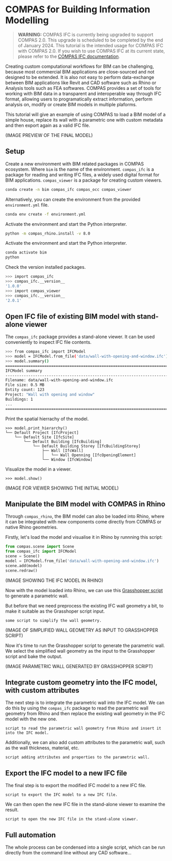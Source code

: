 # COMPAS for Building Information Modelling

> **WARNING:** COMPAS IFC is currently being upgraded to support COMPAS 2.0.
> This upgrade is scheduled to be completed by the end of January 2024.
> This tutorial is the intended usage for COMPAS IFC with COMPAS 2.0.
> If you wish to use COMPAS IFC at its current state, please refer to the [COMPAS IFC documentation](https://compas.dev/compas_ifc).

Creating custom computational workflows for BIM can be challenging, because most commercial BIM applications are close-sourced and not designed to be extended. It is also not easy to perform data-exchange between BIM applications like Revit and CAD software such as Rhino or Analysis tools such as FEA softwares. COMPAS provides a set of tools for working with BIM data in a transparent and interoperable way through IFC format, allowing users to programatically extract information, perform analysis on, modify or create BIM models in multiple plaforms.

This tutorial will give an example of using COMPAS to load a BIM model of a simple house, replace its wall with a parametric one with custom metadata and then export again as a valid IFC file.

(IMAGE PREVIEW OF THE FINAL MODEL)

## Setup

Create a new environment with BIM related packages in COMPAS ecosystem. Where `bim` is the name of the environment. `compas_ifc` is a package for reading and writing IFC files, a widely used digital format for BIM applications. `compas_viewer` is a package for creating custom viewers.
```bash
conda create -n bim compas_ifc compas_occ compas_viewer
```

Alternatively, you can create the environment from the provided `environment.yml` file.
```bash
conda env create -f environment.yml
```

Activate the environment and start the Python interpreter.
```bash
python -m compas_rhino.install -v 8.0
```

Activate the environment and start the Python interpreter.
```bash
conda activate bim
python
```

Check the version installed packages.
```bash
>>> import compas_ifc
>>> compas_ifc.__version__
'1.0.0'
>>> import compas_viewer
>>> compas_ifc.__version__
'2.0.1'
```

## Open IFC file of existing BIM model with stand-alone viewer
The `compas_ifc` package provides a stand-alone viewer. It can be used conveniently to inspect IFC file contents.

```bash
>>> from compas_ifc import IFCModel
>>> model = IFCModel.from_file('data/wall-with-opening-and-window.ifc')
>>> model.summary()
===============================================================================
IFCModel summary
-------------------------------------------------------------------------------
Filename: data/wall-with-opening-and-window.ifc
File size: 0.5 MB
Entity count: 123
Project: "Wall with opening and window"
Buildings: 1
...
===============================================================================
```
Print the spatial hierrachy of the model.
```
>>> model.print_hierarchy()
└── Default Project [IfcProject]
    └── Default Site [IfcSite]
        └── Default Building [IfcBuilding]
            └── Default Building Storey [IfcBuildingStorey]
                ├── Wall [IfcWall]
                │   └── Wall Openning [IfcOpeningElement]
                └── Window [IfcWindow]
```
Visualize the model in a viewer.
```
>>> model.show()
```
(IMAGE FOR VIEWER SHOWING THE INITIAL MODEL)

## Manipulate the BIM model with COMPAS in Rhino
Through `compas_rhino`, the BIM model can also be loaded into Rhino, where it can be integrated with new components come directly from COMPAS or native Rhino geometries.

Firstly, let's load the model and visualise it in Rhino by runnning this script:
```python
from compas.scene import Scene
from compas_ifc import IFCModel
scene = Scene()
model = IFCModel.from_file('data/wall-with-opening-and-window.ifc')
scene.add(model)
scene.redraw()
```

(IMAGE SHOWING THE IFC MODEL IN RHINO)

Now with the model loaded into Rhino, we can use this [Grasshopper script]() to generate a parametric wall.

But before that we need preprocess the existing IFC wall geometry a bit, to make it suitable as the Grasshoper script input.
```
some script to simplify the wall geometry.
```

(IMAGE OF SIMPLIFIED WALL GEOMETRY AS INPUT TO GRASSHOPPER SCRIPT)

Now it's time to run the Grasshopper script to generate the parametric wall. We select the simplified wall geometry as the input to the Grasshopper script and bake the output.

(IMAGE PARAMETRIC WALL GENERATED BY GRASSHOPPER SCRIPT)

## Integrate custom geometry into the IFC model, with custom attributes
The next step is to integrate the parametric wall into the IFC model. We can do this by using the `compas_ifc` package to read the parametric wall geometry from Rhino and then replace the existing wall geometry in the IFC model with the new one.

```
script to read the parametric wall geometry from Rhino and insert it into the IFC model.
```

Additionally, we can also add custom attributes to the parametric wall, such as the wall thickness, material, etc. 
```
script adding attributes and properties to the parametric wall.
```


## Export the IFC model to a new IFC file
The final step is to export the modified IFC model to a new IFC file.
```
script to export the IFC model to a new IFC file.
```

We can then open the new IFC file in the stand-alone viewer to examine the result.
```
script to open the new IFC file in the stand-alone viewer.
```

## Full automation
The whole process can be condensed into a single script, which can be run directly from the command line without any CAD software...